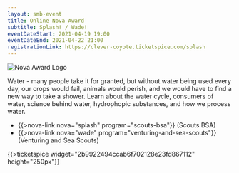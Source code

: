 ```yaml
---
layout: smb-event
title: Online Nova Award
subtitle: Splash! / Wade!
eventDateStart: 2021-04-19 19:00
eventDateEnd: 2021-04-22 21:00
registrationLink: https://clever-coyote.ticketspice.com/splash
---
```


<div class="W(35%)--_s W(70%)--s M(a)">
<img src="{{@root.rootPath}}nova-lab/images/nova-patch.jpg" alt="Nova Award Logo" class="W(100%)" />
</div>

Water - many people take it for granted, but without water being used every day, our crops would fail, animals would perish, and we would have to find a new way to take a shower. Learn about the water cycle, consumers of water, science behind water, hydrophopic substances, and how we process water.

* {{>nova-link nova="splash" program="scouts-bsa"}} (Scouts BSA)
* {{>nova-link nova="wade" program="venturing-and-sea-scouts"}} (Venturing and Sea Scouts)

{{>ticketspice widget="2b9922494ccab6f702128e23fd867112" height="250px"}}
